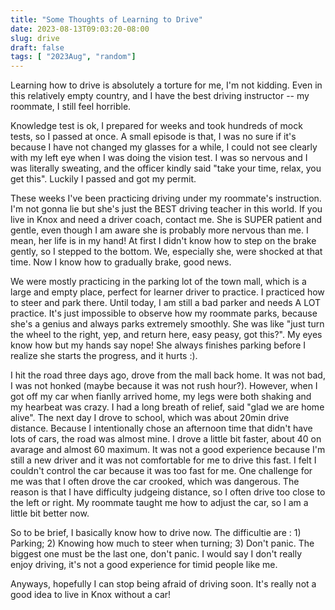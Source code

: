 ```yaml
---
title: "Some Thoughts of Learning to Drive"
date: 2023-08-13T09:03:20-08:00
slug: drive
draft: false
tags: [ "2023Aug", "random"]
---
```


Learning how to drive is absolutely a torture for me, I'm not kidding. Even in this relatively empty country, and I have the best driving instructor -- my roommate, I still feel horrible. 

Knowledge test is ok, I prepared for weeks and took hundreds of mock tests, so I passed at once. A small episode is that, I was no sure if it's because I have not changed my glasses for a while, I could not see clearly with my left eye when I was doing the vision test. I was so nervous and I was literally sweating, and the officer kindly said "take your time, relax, you get this". Luckily I passed and got my permit.

These weeks I've been practicing driving under my roommate's instruction. I'm not gonna lie but she's just the BEST driving teacher in this world. If you live in Knox and need a driver coach, contact me. She is SUPER patient and gentle, even though I am aware she is probably more nervous than me. I mean, her life is in my hand! At first I didn't know how to step on the brake gently, so I stepped to the bottom. We, especially she, were shocked at that time. Now I know how to gradually brake, good news. 

We were mostly practicing in the parking lot of the town mall, which is a large and empty place, perfect for learner driver to practice. I practiced how to steer and park there. Until today, I am still a bad parker and needs A LOT practice. It's just impossible to observe how my roommate parks, because she's a genius and always parks extremely smoothly. She was like "just turn the wheel to the right, yep, and return here, easy peasy, got this?". My eyes know how but my hands say nope! She always finishes parking before I realize she starts the progress, and it hurts :).

I hit the road three days ago, drove from the mall back home. It was not bad, I was not honked (maybe because it was not rush hour?). However, when I got off my car when fianlly arrived home, my legs were both shaking and my hearbeat was crazy. I had a long breath of relief, said "glad we are home alive".  The next day I drove to school, which was about 20min drive distance. Because I intentionally chose an afternoon time that didn't have lots of cars, the road was almost mine. I drove a little bit faster, about 40 on avarage and almost 60 maximum. It was not a good experience because I'm still a new driver and it was not comfortable for me to drive this fast. I felt I couldn't control the car because it was too fast for me. One challenge for me was that I often drove the car crooked, which was dangerous. The reason is that I have difficulty judgeing distance, so I often drive too close to the left or right. My roommate taught me how to adjust the car, so I am a little bit better now. 

So to be brief, I basically know how to drive now. The difficultie are : 1) Parking; 2) Knowing how much to steer when turning; 3) Don't panic. The biggest one must be the last one, don't panic. I would say I don't really enjoy driving, it's not a good experience for timid people like me. 

Anyways, hopefully I can stop being afraid of driving soon. It's really not a good idea to live in Knox without a car!
